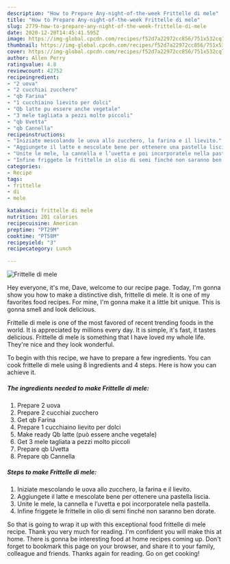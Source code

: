 ```yaml
---
description: "How to Prepare Any-night-of-the-week Frittelle di mele"
title: "How to Prepare Any-night-of-the-week Frittelle di mele"
slug: 2779-how-to-prepare-any-night-of-the-week-frittelle-di-mele
date: 2020-12-20T14:45:41.595Z
image: https://img-global.cpcdn.com/recipes/f52d7a22972cc856/751x532cq70/frittelle-di-mele-recipe-main-photo.jpg
thumbnail: https://img-global.cpcdn.com/recipes/f52d7a22972cc856/751x532cq70/frittelle-di-mele-recipe-main-photo.jpg
cover: https://img-global.cpcdn.com/recipes/f52d7a22972cc856/751x532cq70/frittelle-di-mele-recipe-main-photo.jpg
author: Allen Perry
ratingvalue: 4.8
reviewcount: 42752
recipeingredient:
- "2 uova"
- "2 cucchiai zucchero"
- "qb Farina"
- "1 cucchiaino lievito per dolci"
- "Qb latte pu essere anche vegetale"
- "3 mele tagliata a pezzi molto piccoli"
- "qb Uvetta"
- "qb Cannella"
recipeinstructions:
- "Iniziate mescolando le uova allo zucchero, la farina e il lievito."
- "Aggiungete il latte e mescolate bene per ottenere una pastella liscia."
- "Unite le mele, la cannella e l’uvetta e poi incorporatele nella pastella."
- "Infine friggete le frittelle in olio di semi finché non saranno ben dorate."
categories:
- Recipe
tags:
- frittelle
- di
- mele

katakunci: frittelle di mele 
nutrition: 201 calories
recipecuisine: American
preptime: "PT29M"
cooktime: "PT58M"
recipeyield: "3"
recipecategory: Lunch

---
```



![Frittelle di mele](https://img-global.cpcdn.com/recipes/f52d7a22972cc856/751x532cq70/frittelle-di-mele-recipe-main-photo.jpg)

Hey everyone, it's me, Dave, welcome to our recipe page. Today, I'm gonna show you how to make a distinctive dish, frittelle di mele. It is one of my favorites food recipes. For mine, I'm gonna make it a little bit unique. This is gonna smell and look delicious.



Frittelle di mele is one of the most favored of recent trending foods in the world. It is appreciated by millions every day. It is simple, it's fast, it tastes delicious. Frittelle di mele is something that I have loved my whole life. They're nice and they look wonderful.


To begin with this recipe, we have to prepare a few ingredients. You can cook frittelle di mele using 8 ingredients and 4 steps. Here is how you can achieve it.

<!--inarticleads1-->

##### The ingredients needed to make Frittelle di mele:

1. Prepare 2 uova
1. Prepare 2 cucchiai zucchero
1. Get qb Farina
1. Prepare 1 cucchiaino lievito per dolci
1. Make ready Qb latte (può essere anche vegetale)
1. Get 3 mele tagliata a pezzi molto piccoli
1. Prepare qb Uvetta
1. Prepare qb Cannella




<!--inarticleads2-->

##### Steps to make Frittelle di mele:

1. Iniziate mescolando le uova allo zucchero, la farina e il lievito.
1. Aggiungete il latte e mescolate bene per ottenere una pastella liscia.
1. Unite le mele, la cannella e l’uvetta e poi incorporatele nella pastella.
1. Infine friggete le frittelle in olio di semi finché non saranno ben dorate.




So that is going to wrap it up with this exceptional food frittelle di mele recipe. Thank you very much for reading. I'm confident you will make this at home. There is gonna be interesting food at home recipes coming up. Don't forget to bookmark this page on your browser, and share it to your family, colleague and friends. Thanks again for reading. Go on get cooking!
